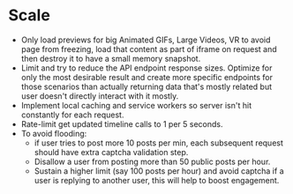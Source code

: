# Scale
- Only load previews for big Animated GIFs, Large Videos, VR to avoid page from freezing, load that content as part of iframe on request and then destroy it to have a small memory snapshot.
- Limit and try to reduce the API endpoint response sizes. Optimize for only the most desirable result and create more specific endpoints for those scenarios than actually returning data that's mostly related but user doesn't directly interact with it mostly.
- Implement local caching and service workers so server isn't hit constantly for each request.
- Rate-limit get updated timeline calls to 1 per 5 seconds.
- To avoid flooding:
  - if user tries to post more 10 posts per min, each subsequent request should have extra captcha validation step. 
  - Disallow a user from posting more than 50 public posts per hour.
  - Sustain a higher limit (say 100 posts per hour) and avoid captcha if a user is replying to another user, this will help to boost engagement.
